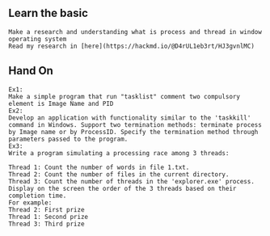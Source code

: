 ## Learn the basic
    Make a research and understanding what is process and thread in window operating system
    Read my research in [here](https://hackmd.io/@D4rUL1eb3rt/HJ3gvnlMC)
## Hand On
    Ex1: 
    Make a simple program that run "tasklist" comment two compulsory element is Image Name and PID
    Ex2: 
    Develop an application with functionality similar to the 'taskkill' command in Windows. Support two termination methods: terminate process by Image name or by ProcessID. Specify the termination method through parameters passed to the program.
    Ex3: 
    Write a program simulating a processing race among 3 threads:

    Thread 1: Count the number of words in file 1.txt.
    Thread 2: Count the number of files in the current directory.
    Thread 3: Count the number of threads in the 'explorer.exe' process.
    Display on the screen the order of the 3 threads based on their completion time.
    For example:
    Thread 2: First prize
    Thread 1: Second prize
    Thread 3: Third prize